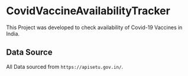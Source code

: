 # CovidVaccineAvailabilityTracker

This Project was developed to check availability of Covid-19 Vaccines in India.

## Data Source

All Data sourced from `https://apisetu.gov.in/`.
